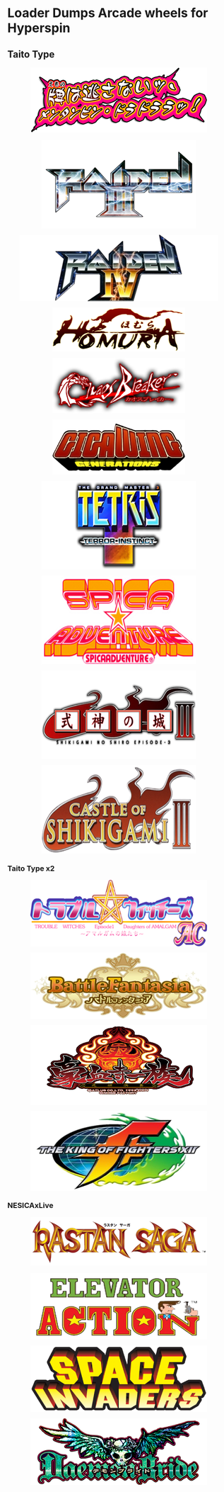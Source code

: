 # Loader Dumps Arcade wheels for Hyperspin

## Taito Type

<p align="center">
    <img src="wheel/mahjong.png" >
</p>

<p align="center">
    <img src="wheel/raiden3.png" align="center" height="200" width="350">
</p>

<p align="center">
    <img src="wheel/raiden4.png" align="center" height="150" width="450">
</p>

<p align="center">
    <img src="wheel/homura.png" align="center" height="100" width="300">
</p>

<p align="center">
    <img src="wheel/chaosBreaker.png" align="center" height="125" width="300">
</p>

<p align="center">
    <img src="wheel/gigawings.png" align="center" height="125" width="300">
</p>

<p align="center">
    <img src="wheel/TGM3.png" align="center" height="200" width="350">
</p>

<p align="center">
    <img src="wheel/spica.png" align="center" height="200" width="350">
</p>

<p align="center">
    <img src="wheel/shikigame_no_shiro_3.png" align="center" height="200" width="350">
</p>

<p align="center">
    <img src="wheel/castle_shikigami_3.png" align="center" height="200" width="350">
</p>

### Taito Type x2

<p align="center">
    <img src="wheel/troublewitches.png" align="center" height="150" width="400">
</p>

<p align="center">
    <img src="wheel/battleFantasia.png" align="center" height="150" width="400">
</p>

<p align="center">
    <img src="wheel/powerinstinct5.png" align="center" height="180" width="400">
</p>

<p align="center">
    <img src="wheel/kof_12.png" align="center" height="180" width="400">
</p>

### NESICAxLive

<p align="center">
    <img src="wheel/rastan.png" >
</p>

<p align="center">
    <img src="wheel/elevator.png" align="center" height="150" width="400">
</p>

<p align="center">
    <img src="wheel/spaceInvaders.png" align="center" height="150" width="400">
</p>

<p align="center">
    <img src="wheel/Daemon_Bride.png" align="center" height="150" width="400">
</p>

